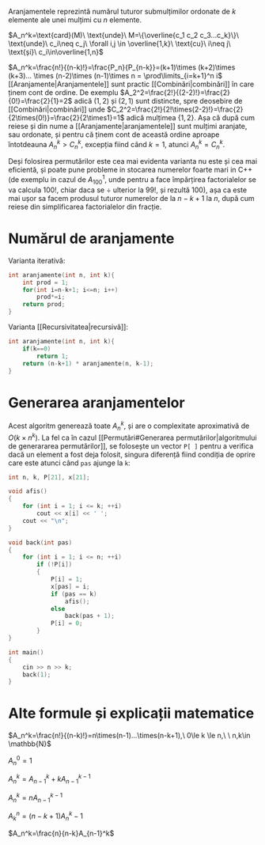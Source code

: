 Aranjamentele reprezintă numărul tuturor submulțimilor ordonate de $k$ elemente ale unei mulțimi cu $n$ elemente.

$A_n^k=\text{card}(M)\ \text{unde}\ M=\{\overline{c_1 c_2 c_3...c_k}\}\ \text{unde}\ c_i\neq c_j\ \forall i,j \in \overline{1,k}\ \text{cu}\ i\neq j\ \text{și}\ c_i\in\overline{1,n}$

$A_n^k=\frac{n!}{(n-k)!}=\frac{P_n}{P_{n-k}}=(k+1)\times (k+2)\times (k+3)... \times (n-2)\times (n-1)\times n = \prod\limits_{i=k+1}^n i$
[[Aranjamente|Aranjamentele]] sunt practic [[Combinări|combinări]] în care ținem cont de ordine. De exemplu $A_2^2=\frac{2!}{(2-2)!}=\frac{2}{0!}=\frac{2}{1}=2$ adică $(1,2)$ și $(2,1)$ sunt distincte, spre deosebire de [[Combinări|combinări]] unde $C_2^2=\frac{2!}{2!\times(2-2)!}=\frac{2}{2\times(0!)}=\frac{2}{2\times1}=1$ adică mulțimea $\{1,2\}$. Așa că după cum reiese și din nume a [[Aranjamente|aranjamentele]] sunt mulțimi aranjate, sau ordonate, și pentru că ținem cont de această ordine aproape întotdeauna $A_n^k \gt C_n^k$, excepția fiind când $k=1$, atunci $A_n^k=C_n^k$.

Deși folosirea permutărilor este cea mai evidenta varianta nu este și cea mai eficientă, și poate pune probleme in stocarea numerelor foarte mari in C++ (de exemplu in cazul de $A_{100}^{1}$, unde pentru a face împărțirea factorialelor se va calcula $100!$, chiar daca se $\div$ ulterior la $99!$, și rezultă 100), așa ca este mai ușor sa facem produsul tuturor numerelor de la $n-k+1$ la $n$, după cum reiese din simplificarea factorialelor din fracție.

# Numărul de aranjamente
Varianta iterativă:
```cpp
int aranjamente(int n, int k){
	int prod = 1;
	for(int i=n-k+1; i<=n; i++)
		prod*=i;
	return prod;
}
```
Varianta [[Recursivitatea|recursivă]]:
```cpp
int aranjamente(int n, int k){
	if(k==0)
		return 1;
	return (n-k+1) * aranjamente(n, k-1);
}
```
# Generarea aranjamentelor
Acest algoritm generează toate $A_n^k$, și are o complexitate aproximativă de $O(k\times n^k)$. La fel ca în cazul [[Permutări#Generarea permutărilor|algoritmului de generararea permutărilor]], se folosește un vector `P[ ]` pentru a verifica dacă un element a fost deja folosit, singura diferență fiind condiția de oprire care este atunci când `pas` ajunge la `k`: 
```cpp
int n, k, P[21], x[21];

void afis()
{
    for (int i = 1; i <= k; ++i)
        cout << x[i] << ' ';
    cout << "\n";
}

void back(int pas)
{
    for (int i = 1; i <= n; ++i)
        if (!P[i])
        {
            P[i] = 1;
            x[pas] = i;
            if (pas == k)
                afis();
            else
                back(pas + 1);
            P[i] = 0;
        }
}

int main()
{
    cin >> n >> k;
    back(1);
}
```

# Alte formule și explicații matematice
$A_n^k=\frac{n!}{(n-k)!}=n\times(n-1)...\times(n-k+1),\ 0\le k \le n,\ \ n,k\in \mathbb{N}$ 

$A_n^0=1$

$A_n^k=A_{n-1}^k+kA_{n-1}^{k-1}$

$A_n^k=nA_{n-1}^{k-1}$

$A_k^n=(n-k+1)A_n^k-1$

$A_n^k=\frac{n}{n-k}A_{n-1}^k$
